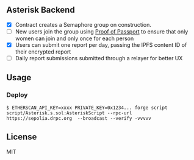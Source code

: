 ## Asterisk Backend

- [x] Contract creates a Semaphore group on construction.
- [ ] New users join the group using [Proof of Passport](https://www.proofofpassport.com/) to ensure that only women can join and only once for each person
- [x] Users can submit one report per day, passing the IPFS content ID of their encrypted report
- [ ] Daily report submissions submitted through a relayer for better UX

## Usage

### Deploy

```shell
$ ETHERSCAN_API_KEY=xxxx PRIVATE_KEY=0x1234... forge script script/Asterisk.s.sol:AsteriskScript --rpc-url https://sepolia.drpc.org  --broadcast --verify -vvvvv
```

## License

MIT
